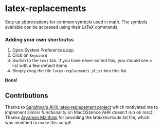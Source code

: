 # latex-replacements

Sets up abbreviations for common symbols used in math.
The symbols available can be accessed using their LaTeX commands.

### Adding your own shortcutss

1. Open System Preferences.app
2. Click on `Keyboard`
3. Switch to the `text` tab. If you have never edited this, you should see a list with a few default items
4. Simply drag the file `latex-replacments.plist` into this list

**Done!**

## Contributions

Thanks to [Sanidhya's AHK latex-replacement project](https://github.com/notatyrannosaur/latex-replacements) which motivated me to implement similar functionality on MacOS(since AHK doesn't run on mac).
Thanks [Aryaman Maithani](https://github.com/aryamanmaithani) for providing the latexshortcuts.txt file, which was modified to make this script!
